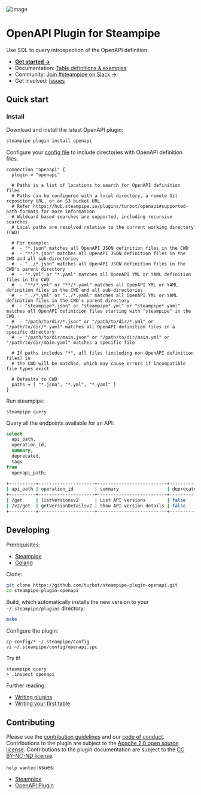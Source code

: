 ![image](https://hub.steampipe.io/images/plugins/turbot/openapi-social-graphic.png)

# OpenAPI Plugin for Steampipe

Use SQL to query introspection of the OpenAPI definition.

- **[Get started →](https://hub.steampipe.io/plugins/turbot/openapi)**
- Documentation: [Table definitions & examples](https://hub.steampipe.io/plugins/turbot/openapi/tables)
- Community: [Join #steampipe on Slack →](https://turbot.com/community/join)
- Get involved: [Issues](https://github.com/turbot/steampipe-plugin-openapi/issues)

## Quick start

### Install

Download and install the latest OpenAPI plugin:

```bash
steampipe plugin install openapi
```

Configure your [config file](https://hub.steampipe.io/plugins/turbot/openapi#configuration) to include directories with OpenAPI definition files.

```hcl
connection "openapi" {
  plugin = "openapi"

  # Paths is a list of locations to search for OpenAPI definition files
  # Paths can be configured with a local directory, a remote Git repository URL, or an S3 bucket URL
  # Refer https://hub.steampipe.io/plugins/turbot/openapi#supported-path-formats for more information
  # Wildcard based searches are supported, including recursive searches
  # Local paths are resolved relative to the current working directory (CWD)

  # For example:
  #  - "*.json" matches all OpenAPI JSON definition files in the CWD
  #  - "**/*.json" matches all OpenAPI JSON definition files in the CWD and all sub-directories
  #  - "../*.json" matches all OpenAPI JSON definition files in the CWD's parent directory
  #  - "*.yml" or "*.yaml" matches all OpenAPI YML or YAML definition files in the CWD
  #  - "**/*.yml" or "**/*.yaml" matches all OpenAPI YML or YAML definition files in the CWD and all sub-directories
  #  - "../*.yml" or "../*.yaml" matches all OpenAPI YML or YAML definition files in the CWD's parent directory
  #  - "steampipe*.json" or "steampipe*.yml" or "steampipe*.yaml" matches all OpenAPI definition files starting with "steampipe" in the CWD
  #  - "/path/to/dir/*.json" or "/path/to/dir/*.yml" or "/path/to/dir/*.yaml" matches all OpenAPI definition files in a specific directory
  #  - "/path/to/dir/main.json" or "/path/to/dir/main.yml" or "/path/to/dir/main.yaml" matches a specific file

  # If paths includes "*", all files (including non-OpenAPI definition files) in
  # the CWD will be matched, which may cause errors if incompatible file types exist

  # Defaults to CWD
  paths = [ "*.json", "*.yml", "*.yaml" ]
}
```

Run steampipe:

```shell
steampipe query
```

Query all the endpoints available for an API:

```sql
select
  api_path,
  operation_id,
  summary,
  deprecated,
  tags
from
  openapi_path;
```

```sh
+----------+---------------------+--------------------------+------------+--------+
| api_path | operation_id        | summary                  | deprecated | tags   |
+----------+---------------------+--------------------------+------------+--------+
| /get     | listVersionsv2      | List API versions        | false      | <null> |
| /v2/get  | getVersionDetailsv2 | Show API version details | false      | <null> |
+----------+---------------------+--------------------------+------------+--------+
```

## Developing

Prerequisites:

- [Steampipe](https://steampipe.io/downloads)
- [Golang](https://golang.org/doc/install)

Clone:

```sh
git clone https://github.com/turbot/steampipe-plugin-openapi.git
cd steampipe-plugin-openapi
```

Build, which automatically installs the new version to your `~/.steampipe/plugins` directory:

```sh
make
```

Configure the plugin:

```shell
cp config/* ~/.steampipe/config
vi ~/.steampipe/config/openapi.spc
```

Try it!

```shell
steampipe query
> .inspect openapi
```

Further reading:

- [Writing plugins](https://steampipe.io/docs/develop/writing-plugins)
- [Writing your first table](https://steampipe.io/docs/develop/writing-your-first-table)

## Contributing

Please see the [contribution guidelines](https://github.com/turbot/steampipe/blob/main/CONTRIBUTING.md) and our [code of conduct](https://github.com/turbot/steampipe/blob/main/CODE_OF_CONDUCT.md). Contributions to the plugin are subject to the [Apache 2.0 open source license](https://github.com/turbot/steampipe-plugin-openapi/blob/main/LICENSE). Contributions to the plugin documentation are subject to the [CC BY-NC-ND license](https://github.com/turbot/steampipe-plugin-openapi/blob/main/docs/LICENSE).

`help wanted` issues:

- [Steampipe](https://github.com/turbot/steampipe/labels/help%20wanted)
- [OpenAPI Plugin](https://github.com/turbot/steampipe-plugin-openapi/labels/help%20wanted)
